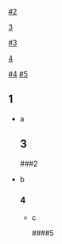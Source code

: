 [#2](#2)

[3](##3)

[#3](#3)

[4](###4)

[#4](#4) [#5](#5)

## 1

* a

  ## 3

  ###2



* b

  ### 4

  * c

    ####5
